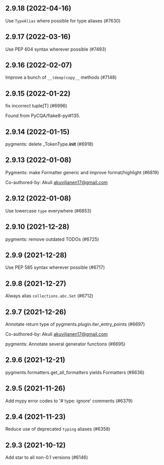 ## 2.9.18 (2022-04-16)

Use `TypeAlias` where possible for type aliases (#7630)

## 2.9.17 (2022-03-16)

Use PEP 604 syntax wherever possible (#7493)

## 2.9.16 (2022-02-07)

Improve a bunch of `__(deep)copy__` methods (#7148)

## 2.9.15 (2022-01-22)

fix incorrect tuple[T] (#6996)

Found from PyCQA/flake8-pyi#135.

## 2.9.14 (2022-01-15)

pygments: delete _TokenType.__init__ (#6918)

## 2.9.13 (2022-01-08)

Pygments: make Formatter generic and improve format/highlight (#6819)

Co-authored-by: Akuli <akuviljanen17@gmail.com>

## 2.9.12 (2022-01-08)

Use lowercase `type` everywhere (#6853)

## 2.9.10 (2021-12-28)

pygments: remove outdated TODOs (#6725)

## 2.9.9 (2021-12-28)

Use PEP 585 syntax wherever possible (#6717)

## 2.9.8 (2021-12-27)

Always alias `collections.abc.Set` (#6712)

## 2.9.7 (2021-12-26)

Annotate return type of pygments.plugin.iter_entry_points (#6697)

Co-authored-by: Akuli <akuviljanen17@gmail.com>

pygments: Annotate several generator functions (#6695)

## 2.9.6 (2021-12-21)

pygments.formatters.get_all_formatters yields Formatters (#6636)

## 2.9.5 (2021-11-26)

Add mypy error codes to '# type: ignore' comments (#6379)

## 2.9.4 (2021-11-23)

Reduce use of deprecated `typing` aliases (#6358)

## 2.9.3 (2021-10-12)

Add star to all non-0.1 versions (#6146)

